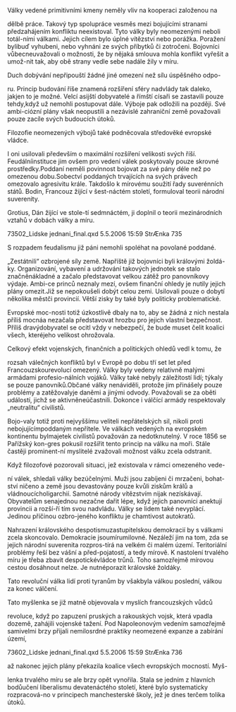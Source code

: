 
Války vedené primitivními kmeny neměly vliv na kooperaci založenou na

dělbě práce. Takový typ spolupráce vesměs mezi bojujícími stranami předzahájením konfliktu neexistoval. Tyto války byly neomezenými neboli totál-ními válkami. Jejich cílem bylo úplné vítězství nebo porážka. Poražení bylibuď vyhubeni, nebo vyhnáni ze svých příbytků či zotročeni. Bojovníci vůbecneuvažovali o možnosti, že by nějaká smlouva mohla konflikt vyřešit a umož-nit tak, aby obě strany vedle sebe nadále žily v míru.

Duch dobývání nepřipouští žádné jiné omezení než sílu úspěšného odpo-

ru. Princip budování říše znamená rozšíření sféry nadvlády tak daleko, jakjen to je možné. Velcí asijští dobyvatelé a římští císaři se zastavili pouze tehdy,když už nemohli postupovat dále. Výboje pak odložili na později. Své ambi-ciózní plány však neopustili a nezávislé zahraniční země považovali pouze zacíle svých budoucích útoků.

Filozofie neomezených výbojů také podněcovala středověké evropské vládce.

I oni usilovali především o maximální rozšíření velikosti svých říší. Feudálníinstituce jim ovšem pro vedení válek poskytovaly pouze skrovné prostředky.Poddaní neměli povinnost bojovat za své pány déle než po omezenou dobu.Sobectví poddaných trvajících na svých právech omezovalo agresivitu krále. Takdošlo k mírovému soužití řady suverénních států. Bodin, Francouz žijící v šest-náctém století, formuloval teorii národní suverenity.

Grotius, Dán žijící ve stole-tí sedmnáctém, ji doplnil o teorii mezinárodních vztahů v dobách války a míru.

73502_Lidske jednani_final.qxd 5.5.2006 15:59 StrÆnka 735

S rozpadem feudalismu již páni nemohli spoléhat na povolané poddané.

„Zestátnili“ ozbrojené síly země. Napříště již bojovníci byli královými žoldá-ky. Organizování, vybavení a udržování takových jednotek se stalo značněnákladné a začalo představovat velkou zátěž pro panovníkovy výdaje. Ambi-ce princů neznaly mezí, ovšem finanční ohledy je nutily jejich plány omezit.Již se nepokoušeli dobýt celou zemi. Usilovali pouze o dobytí několika městči provincií. Větší zisky by také byly politicky problematické.

Evropské moc-nosti totiž úzkostlivě dbaly na to, aby se žádná z nich nestala příliš mocnáa nezačala představovat hrozbu pro jejich vlastní bezpečnost. Příliš dravýdobyvatel se ocitl vždy v nebezpečí, že bude muset čelit koalici všech, kteréjeho velikost ohrožovala.

Celkový efekt vojenských, finančních a politických ohledů vedl k tomu, že

rozsah válečných konfliktů byl v Evropě po dobu tří set let před Francouzskourevolucí omezený. Války byly vedeny relativně malými armádami profesio-nálních vojáků. Války také nebyly záležitostí lidí; týkaly se pouze panovníků.Občané války nenáviděli, protože jim přinášely pouze problémy a zatěžovalyje daněmi a jinými odvody. Považovali se za oběti událostí, jichž se aktivněneúčastnili. Dokonce i válčící armády respektovaly „neutralitu“ civilistů.

Bojo-valy totiž proti nejvyššímu veliteli nepřátelských sil, nikoli proti nebojujícímpoddaným nepřítele. Ve válkách vedených na evropském kontinentu bylmajetek civilistů považován za nedotknutelný. V roce 1856 se Pařížský kon-gres pokusil rozšířit tento princip na válku na moři. Stále častěji prominent-ní myslitelé zvažovali možnost válku zcela odstranit.

Když filozofové pozorovali situaci, jež existovala v rámci omezeného vede-

ní válek, shledali války bezúčelnými. Muži jsou zabíjeni či mrzačeni, bohat-ství ničeno a země jsou devastovány pouze kvůli ziskům králů a vládnoucícholigarchií. Samotné národy vítězstvím nijak nezískávají. Obyvatelům senajednou nezačne dařit lépe, když jejich panovníci anektují provincii a rozší-ří tím svou nadvládu. Války se lidem také nevyplácí. Jedinou příčinou ozbro-jeného konfliktu je chamtivost autokratů.

Nahrazení královského despotismuzastupitelskou demokracií by s válkami zcela skoncovalo. Demokracie jsoumírumilovné. Nezáleží jim na tom, zda se jejich národní suverenita rozpros-tírá na velkém či malém území. Teritoriální problémy řeší bez vášní a před-pojatostí, a tedy mírově. K nastolení trvalého míru je třeba zbavit despotickévládce trůnů. Toho samozřejmě mírovou cestou dosáhnout nelze. Je nutnéporazit královské žoldáky.

Tato revoluční válka lidí proti tyranům by všakbyla válkou poslední, válkou za konec válčení.

Tato myšlenka se již matně objevovala v myslích francouzských vůdců

revoluce, když po zapuzení pruských a rakouských vojsk, která vpadla dozemě, zahájili vojenské tažení. Pod Napoleonovým vedením samozřejmě samivelmi brzy přijali nemilosrdné praktiky neomezené expanze a zabírání území,

73602_Lidske jednani_final.qxd 5.5.2006 15:59 StrÆnka 736

až nakonec jejich plány překazila koalice všech evropských mocností. Myš-

lenka trvalého míru se ale brzy opět vynořila. Stala se jedním z hlavních bodůučení liberalismu devatenáctého století, které bylo systematicky rozpracová-no v principech manchesterské školy, jež je dnes terčem tolika útoků.
